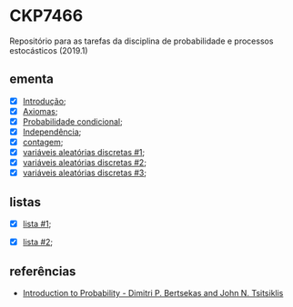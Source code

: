 # CKP7466
Repositório para as tarefas da disciplina de probabilidade e processos estocásticos (2019.1) 


<!-- ## informações
 - **professor**: [João Paulo Pordeus Gomes](http://www.mdcc.ufc.br/component/content/article/34-fixo/382) (Departamento de Computação);
 - **local**: bloco 915 / sala 1074;
 - **horário**: ter e  qui 16:00--18:00 (18/02/2019 - 27/06/2019). -->

## ementa
 - [x] [Introdução](https://github.com/omadson/CKP7466/raw/master/slides/aula02.pdf);
 - [x] [Axiomas](https://github.com/omadson/CKP7466/raw/master/slides/aula02.pdf);
 - [x] [Probabilidade condicional](https://github.com/omadson/CKP7466/raw/master/slides/aula03.pdf);
 - [x] [Independência](https://github.com/omadson/CKP7466/raw/master/slides/aula04.pdf);
 - [x] [contagem](https://github.com/omadson/CKP7466/raw/master/slides/aula05.pdf);
 - [x] [variáveis aleatórias discretas #1](https://github.com/omadson/CKP7466/raw/master/slides/aula06.pdf);
 - [x] [variáveis aleatórias discretas #2](https://github.com/omadson/CKP7466/raw/master/slides/aula07.pdf);
 - [x] [variáveis aleatórias discretas #3](https://github.com/omadson/CKP7466/raw/master/slides/aula08.pdf);

## listas
 - [x] [lista #1](https://github.com/omadson/CKP7466/raw/master/listas/lista01.pdf);
 - [x] [lista #2](https://github.com/omadson/CKP7466/raw/master/listas/lista02.pdf);


## referências
 - [Introduction to Probability - Dimitri P. Bertsekas and John N. Tsitsiklis](http://users.ece.cmu.edu/~byronyu/teaching/18698/probability_bertsekas.pdf)